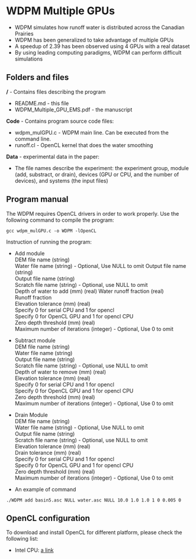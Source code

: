# WDPM Multiple GPUs
- WDPM simulates how runoff water is distributed across the Canadian Prairies
- WDPM has been generalized to take advantage of multiple GPUs
- A speedup of 2.39 has been observed using 4 GPUs with a real dataset
- By using leading computing paradigms, WDPM can perform difficult simulations


## Folders and files  

**/** - Contains files describing the program  

- README.md - this file  
- WDPM_Multiple_GPU_EMS.pdf - the manuscript  

**Code** - Contains program source code files:

- wdpm_mulGPU.c - WDPM main line. Can be executed from the command line.
- runoff.cl - OpenCL kernel that does the water smoothing

**Data** - experimental data in the paper:

- The file names describe the experiment: the experiment group, module (add, substract, or drain), devices (GPU or CPU, and the number of devices), and systems (the input files)


## Program manual

The WDPM requires OpenCL drivers in order to work properly. Use the following command to compile the program:  

```
gcc wdpm_mulGPU.c -o WDPM -lOpenCL
```

Instruction of running the program:  
- Add module   
DEM file name (string)  
Water file name (string) - Optional, Use NULL to omit Output file name (string)  
Output file name (string)  
Scratch file name (string) - Optional, use NULL to omit  
Depth of water to add (mm) (real) Water runoff fraction (real)  
Runoff fraction  
Elevation tolerance (mm) (real)  
Specify 0 for serial CPU and 1 for opencl  
Specify 0 for OpenCL GPU and 1 for opencl CPU  
Zero depth threshold (mm) (real)  
Maximum number of iterations (integer) - Optional, Use 0 to omit  

- Subtract module  
DEM file name (string)  
Water file name (string)  
Output file name (string)  
Scratch file name (string) - Optional, use NULL to omit  
Depth of water to remove (mm) (real)  
Elevation tolerance (mm) (real)  
Specify 0 for serial CPU and 1 for opencl  
Specify 0 for OpenCL GPU and 1 for opencl CPU  
Zero depth threshold (mm) (real)  
Maximum number of iterations (integer) - Optional, Use 0 to omit  

- Drain Module    
DEM file name (string)  
Water file name (string) - Optional, Use NULL to omit  
Output file name (string)  
Scratch file name (string) - Optional, use NULL to omit  
Elevation tolerance (mm) (real)  
Drain tolerance (mm) (real)  
Specify 0 for serial CPU and 1 for opencl  
Specify 0 for OpenCL GPU and 1 for opencl CPU  
Zero depth threshold (mm) (real)  
Maximum number of iterations (integer) - Optional, Use 0 to omit  

- An example of command
```
./WDPM add basin5.asc NULL water.asc NULL 10.0 1.0 1.0 1 0 0.005 0
```

## OpenCL configuration
To download and install OpenCL for different platform, please check the following list:  
- Intel CPU: [a link](https://software.seek.intel.com/intel-opencl)

